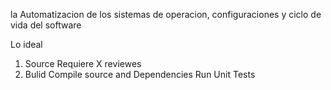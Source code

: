 la Automatizacion de los sistemas de operacion, configuraciones   y ciclo de vida del software


Lo ideal
1. Source
Requiere X reviewes
2. Bulid
Compile source and Dependencies
Run Unit Tests
 